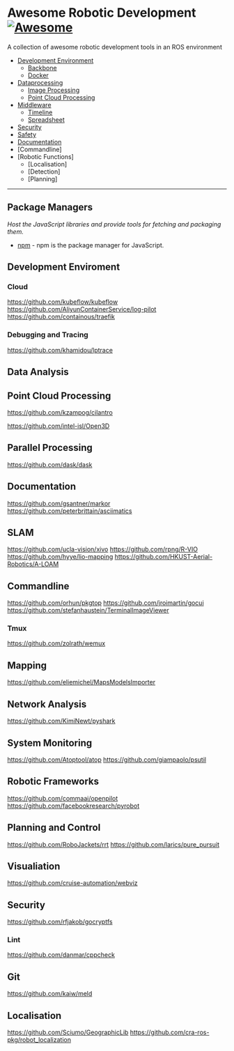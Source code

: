 # Awesome Robotic Development [![Awesome](https://cdn.rawgit.com/sindresorhus/awesome/d7305f38d29fed78fa85652e3a63e154dd8e8829/media/badge.svg)](https://github.com/sindresorhus/awesome)

A collection of awesome robotic development tools in an ROS environment 


* [Development Environment](#development-environment)
  * [Backbone](#backbone)
  * [Docker](#docker)
* [Dataprocessing](#data-processing)
  * [Image Processing](#image-processing)
  * [Point Cloud Processing](#point-cloud-processing)
* [Middleware](#package-managers)
  * [Timeline](#timeline)
  * [Spreadsheet](#spreadsheet)
* [Security](#security)
* [Safety](#safety)
* [Documentation](#documentation)
* [Commandline]
* [Robotic Functions]
  * [Localisation]
  * [Detection]
  * [Planning]
----


## Package Managers
*Host the JavaScript libraries and provide tools for fetching and packaging them.*

* [npm](https://www.npmjs.com/) - npm is the package manager for JavaScript.


## Development Enviroment
### Cloud
https://github.com/kubeflow/kubeflow
https://github.com/AliyunContainerService/log-pilot
https://github.com/containous/traefik

### Debugging and Tracing
https://github.com/khamidou/lptrace

## Data Analysis

## Point Cloud Processing
https://github.com/kzampog/cilantro

https://github.com/intel-isl/Open3D

## Parallel Processing
https://github.com/dask/dask

## Documentation
https://github.com/gsantner/markor
https://github.com/peterbrittain/asciimatics

## SLAM
https://github.com/ucla-vision/xivo
https://github.com/rpng/R-VIO
https://github.com/hyye/lio-mapping
https://github.com/HKUST-Aerial-Robotics/A-LOAM

## Commandline
https://github.com/orhun/pkgtop
https://github.com/jroimartin/gocui
https://github.com/stefanhaustein/TerminalImageViewer

### Tmux
https://github.com/zolrath/wemux

## Mapping
https://github.com/eliemichel/MapsModelsImporter

## Network Analysis
https://github.com/KimiNewt/pyshark

## System Monitoring
https://github.com/Atoptool/atop
https://github.com/giampaolo/psutil

## Robotic Frameworks
https://github.com/commaai/openpilot
https://github.com/facebookresearch/pyrobot

## Planning and Control
https://github.com/RoboJackets/rrt
https://github.com/larics/pure_pursuit

## Visualiation
https://github.com/cruise-automation/webviz

## Security
https://github.com/rfjakob/gocryptfs
### Lint
https://github.com/danmar/cppcheck

## Git
https://github.com/kaiw/meld

## Localisation
https://github.com/Sciumo/GeographicLib
https://github.com/cra-ros-pkg/robot_localization

